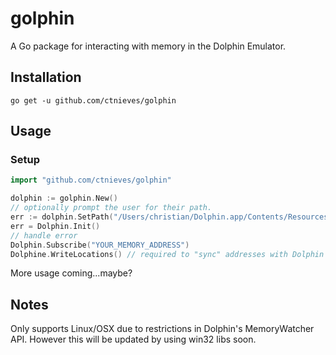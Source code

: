 # golphin

A Go package for interacting with memory in the Dolphin Emulator.

## Installation
	go get -u github.com/ctnieves/golphin

## Usage

### Setup
```go
import "github.com/ctnieves/golphin"

dolphin := golphin.New()
// optionally prompt the user for their path. 
err := dolphin.SetPath("/Users/christian/Dolphin.app/Contents/Resources/User")
err = Dolphin.Init() 
// handle error
Dolphin.Subscribe("YOUR_MEMORY_ADDRESS")
Dolphine.WriteLocations() // required to "sync" addresses with Dolphin

```

More usage coming...maybe?

## Notes
Only supports Linux/OSX due to restrictions in Dolphin's MemoryWatcher API. However this will be updated by using win32 libs soon. 
